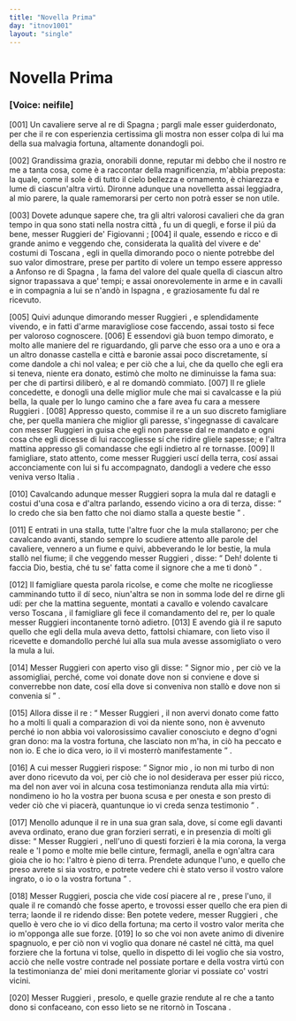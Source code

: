 ```yaml
---
title: "Novella Prima"
day: "itnov1001"
layout: "single"
---
```

<div id="nov1001" type="novella" who="neifile">
 <h1>
  Novella Prima
 </h1>
 <p>
  <h3>
   [Voice: neifile]
  </h3>
 </p>
 <argument>
  <p>
   <a name="p00010001">
    [001]
   </a>
   Un cavaliere serve al
   <name persref="realfonso" type="person">
    re di Spagna
   </name>
   ; pargli male esser guiderdonato, per che il re con esperienzia certissima gli mostra non esser colpa di lui ma della sua malvagia fortuna, altamente donandogli poi.
  </p>
 </argument>
 <div3 type="commentary" who="neifile">
  <p>
   <a name="p00010002">
    [002]
   </a>
   Grandissima grazia, onorabili donne, reputar mi debbo che il nostro
   <name persref="panfilo" type="person">
    re
   </name>
   me a tanta cosa, come &egrave; a raccontar della magnificenzia, m'abbia preposta: la quale, come il sole &egrave; di tutto il cielo bellezza e ornamento, &egrave; chiarezza e lume di ciascun'altra virt&uacute;. Dironne adunque una novelletta assai leggiadra, al mio parere, la quale ramemorarsi per certo non potr&agrave; esser se non utile.
  </p>
 </div3>
 <p>
  <a name="p00010003">
   [003]
  </a>
  Dovete adunque sapere che, tra gli altri valorosi cavalieri che da gran tempo in qua sono stati nella
  <name placeref="firenze" type="place">
   nostra citt&agrave;
  </name>
  , fu un di quegli, e forse il pi&uacute; da bene, messer
  <name persref="ruggierifigiovanni" type="person">
   Ruggieri de' Figiovanni
  </name>
  ;
  <a name="p00010004">
   [004]
  </a>
  il quale, essendo e ricco e di grande animo e veggendo che, considerata la qualit&agrave; del vivere e de' costumi di
  <name placeref="toscana" type="place">
   Toscana
  </name>
  , egli in quella dimorando poco o niente potrebbe del suo valor dimostrare, prese per partito di volere un tempo essere appresso a
  <name persref="realfonso" type="person">
   Anfonso re di Spagna
  </name>
  , la fama del valore del quale quella di ciascun altro signor trapassava a que' tempi; e assai onorevolemente in arme e in cavalli e in compagnia a lui se n'and&ograve; in
  <name placeref="spagna" type="place">
   Ispagna
  </name>
  , e graziosamente fu dal re ricevuto.
 </p>
 <p>
  <a name="p00010005">
   [005]
  </a>
  Quivi adunque dimorando
  <name persref="ruggierifigiovanni" type="person">
   messer Ruggieri
  </name>
  , e splendidamente vivendo, e in fatti d'arme maravigliose cose faccendo, assai tosto si fece per valoroso cognoscere.
  <a name="p00010006">
   [006]
  </a>
  E essendovi gi&agrave; buon tempo dimorato, e molto alle maniere del
  <name persref="realfonso" type="person">
   re
  </name>
  riguardando, gli parve che esso ora a uno e ora a un altro donasse castella e citt&agrave; e baronie assai poco discretamente, s&iacute; come dandole a chi nol valea; e per ci&ograve; che a lui, che da quello che egli era si teneva, niente era donato, estim&ograve; che molto ne diminuisse la fama sua: per che di partirsi diliber&ograve;, e al re domand&ograve; commiato.
  <a name="p00010007">
   [007]
  </a>
  Il re gliele concedette, e donogli una delle miglior mule che mai si cavalcasse e la pi&uacute; bella, la quale per lo lungo camino che a fare avea fu cara a
  <name persref="ruggierifigiovanni" type="person">
   messere Ruggieri
  </name>
  .
  <a name="p00010008">
   [008]
  </a>
  Appresso questo, commise il re a un suo discreto
  <name persref="famigliare-1001" type="person">
   famigliare
  </name>
  che, per quella maniera che miglior gli paresse, s'ingegnasse di cavalcare con
  <name persref="ruggierifigiovanni" type="person">
   messer Ruggieri
  </name>
  in guisa che egli non paresse dal re mandato e ogni cosa che egli dicesse di lui raccogliesse s&iacute; che ridire gliele sapesse; e l'altra mattina appresso gli comandasse che egli indietro al re tornasse.
  <a name="p00010009">
   [009]
  </a>
  Il famigliare, stato attento, come
  <name persref="ruggierifigiovanni" type="person">
   messer Ruggieri
  </name>
  usc&iacute; della terra, cos&iacute; assai acconciamente con lui si fu accompagnato, dandogli a vedere che esso veniva verso
  <name placeref="italia" type="place">
   Italia
  </name>
  .
 </p>
 <p>
  <a name="p00010010">
   [010]
  </a>
  Cavalcando adunque
  <name persref="ruggierifigiovanni" type="person">
   messer Ruggieri
  </name>
  sopra la mula dal
  <name persref="realfonso" type="person">
   re
  </name>
  datagli e costui d'una cosa e d'altra parlando, essendo vicino a ora di terza, disse:
  <q direct="unspecified" who="ruggierifigiovanni">
   Io credo che sia ben fatto che noi diamo stalla a queste bestie
  </q>
  .
 </p>
 <p>
  <a name="p00010011">
   [011]
  </a>
  E entrati in una stalla, tutte l'altre fuor che la mula stallarono; per che cavalcando avanti, stando sempre
  <name persref="famigliare-1001" type="person">
   lo scudiere
  </name>
  attento alle parole del cavaliere, vennero a un fiume e quivi, abbeverando le lor bestie, la mula stall&ograve; nel fiume; il che veggendo
  <name persref="ruggierifigiovanni" type="person">
   messer Ruggieri
  </name>
  , disse:
  <q direct="unspecified" who="ruggierifigiovanni">
   Deh! dolente ti faccia Dio, bestia, ch&eacute; tu se' fatta come il signore che a me ti don&ograve;
  </q>
  .
 </p>
 <p>
  <a name="p00010012">
   [012]
  </a>
  <name persref="famigliare-1001" type="person">
   Il famigliare
  </name>
  questa parola ricolse, e come che molte ne ricogliesse camminando tutto il d&iacute; seco, niun'altra se non in somma lode del
  <name persref="realfonso" type="person">
   re
  </name>
  dirne gli ud&iacute;: per che la mattina seguente, montati a cavallo e volendo cavalcare verso
  <name placeref="toscana" type="place">
   Toscana
  </name>
  , il famigliare gli fece il comandamento del re, per lo quale
  <name persref="ruggierifigiovanni" type="person">
   messer Ruggieri
  </name>
  incontanente torn&ograve; adietro.
  <a name="p00010013">
   [013]
  </a>
  E avendo gi&agrave; il re saputo quello che egli della mula aveva detto, fattolsi chiamare, con lieto viso il ricevette e domandollo perch&eacute; lui alla sua mula avesse assomigliato o vero la mula a lui.
 </p>
 <p>
  <a name="p00010014">
   [014]
  </a>
  Messer Ruggieri con aperto viso gli disse:
  <q direct="unspecified" who="ruggierifigiovanni">
   <name persref="realfonso" type="person">
    Signor mio
   </name>
   , per ci&ograve; ve la assomigliai, perch&eacute;, come voi donate dove non si conviene e dove si converrebbe non date, cos&iacute; ella dove si conveniva non stall&ograve; e dove non si convenia s&iacute;
  </q>
  .
 </p>
 <p>
  <a name="p00010015">
   [015]
  </a>
  Allora disse
  <name persref="realfonso" type="person">
   il re
  </name>
  :
  <q direct="unspecified" who="realfonso">
   <name persref="ruggierifigiovanni" type="person">
    Messer Ruggieri
   </name>
   , il non avervi donato come fatto ho a molti li quali a comparazion di voi da niente sono, non &egrave; avvenuto perch&eacute; io non abbia voi valorosissimo cavalier conosciuto e degno d'ogni gran dono: ma la vostra fortuna, che lasciato non m'ha, in ci&ograve; ha peccato e non io. E che io dica vero, io il vi mosterr&ograve; manifestamente
  </q>
  .
 </p>
 <p>
  <a name="p00010016">
   [016]
  </a>
  A cui
  <name persref="ruggierifigiovanni" type="person">
   messer Ruggieri
  </name>
  rispose:
  <q direct="unspecified" who="ruggierifigiovanni">
   <name persref="realfonso" type="person">
    Signor mio
   </name>
   , io non mi turbo di non aver dono ricevuto da voi, per ci&ograve; che io nol desiderava per esser pi&uacute; ricco, ma del non aver voi in alcuna cosa testimonianza renduta alla mia virt&uacute;: nondimeno io ho la vostra per buona scusa e per onesta e son presto di veder ci&ograve; che vi piacer&agrave;, quantunque io vi creda senza testimonio
  </q>
  .
 </p>
 <p>
  <a name="p00010017">
   [017]
  </a>
  Menollo adunque
  <name persref="realfonso" type="person">
   il re
  </name>
  in una sua gran sala, dove, s&iacute; come egli davanti aveva ordinato, erano due gran forzieri serrati, e in presenzia di molti gli disse:
  <q direct="unspecified" who="realfonso">
   <name persref="ruggierifigiovanni" type="person">
    Messer Ruggieri
   </name>
   , nell'uno di questi forzieri &egrave; la mia corona, la verga reale e 'l pomo e molte mie belle cinture, fermagli, anella e ogn'altra cara gioia che io ho: l'altro &egrave; pieno di terra. Prendete adunque l'uno, e quello che preso avrete si sia vostro, e potrete vedere chi &egrave; stato verso il vostro valore ingrato, o io o la vostra fortuna
  </q>
  .
 </p>
 <p>
  <a name="p00010018">
   [018]
  </a>
  Messer Ruggieri, poscia che vide cos&iacute; piacere al
  <name persref="realfonso" type="person">
   re
  </name>
  , prese l'uno, il quale il re comand&ograve; che fosse aperto, e trovossi esser quello che era pien di terra; laonde il re ridendo disse: Ben potete vedere,
  <name persref="ruggierifigiovanni" type="person">
   messer Ruggieri
  </name>
  , che quello &egrave; vero che io vi dico della fortuna; ma certo il vostro valor merita che io m'opponga alle sue forze.
  <a name="p00010019">
   [019]
  </a>
  Io so che voi non avete animo di divenire spagnuolo, e per ci&ograve; non vi voglio qua donare n&eacute; castel n&eacute; citt&agrave;, ma quel forziere che la fortuna vi tolse, quello in dispetto di lei voglio che sia vostro, acci&ograve; che nelle vostre contrade nel possiate portare e della vostra virt&uacute; con la testimonianza de' miei doni meritamente gloriar vi possiate co' vostri vicini.
 </p>
 <p>
  <a name="p00010020">
   [020]
  </a>
  <name persref="ruggierifigiovanni" type="person">
   Messer Ruggieri
  </name>
  , presolo, e quelle grazie rendute al
  <name persref="realfonso" type="person">
   re
  </name>
  che a tanto dono si confaceano, con esso lieto se ne ritorn&ograve; in
  <name placeref="toscana" type="place">
   Toscana
  </name>
  .
 </p>
</div>